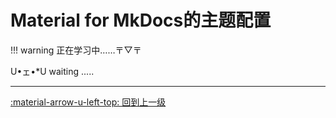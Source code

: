 # Material for MkDocs的主题配置

!!! warning
    正在学习中……〒▽〒

<link rel="stylesheet" href="../../../../../css/index_styles.css">
<div class="center-container">

  <state>U•ェ•*U</state>
  <text>waiting</text>
  <text class="line">.....</text>
</div>

---

[:material-arrow-u-left-top: 回到上一级](./index.md)
